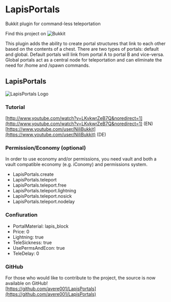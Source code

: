 LapisPortals
============

Bukkit plugin for command-less teleportation

Find this project on ![Bukkit](http://dev.bukkit.org/bukkit-plugins/lapisportals/) 

This plugin adds the ability to create portal structures that link to each other based on the contents of a chest. There are two types of portals: default and global. Default portals will link from portal A to portal B and vice-versa. Global portals act as a central node for teleportation and can eliminate the need for /home and /spawn commands.

## LapisPortals

![LapisPortals Logo](http://dev.bukkit.org/media/images/42/902/LapisPortalsLogo.png "LapisPortals Logo")

### Tutorial

[http://www.youtube.com/watch?v=LKvkwrZeB7Q&noredirect=1](http://www.youtube.com/watch?v=LKvkwrZeB7Q&noredirect=1) (EN)  
 [https://www.youtube.com/user/NiliBukkit](https://www.youtube.com/user/NiliBukkit) (DE)

### Permission/Economy (optional)

In order to use economy and/or permissions, you need vault and both a vault compatible economy (e.g. iConomy) and permissions system.

*   LapisPortals.create
*   LapisPortals.teleport
*   LapisPortals.teleport.free
*   LapisPortals.teleport.lightning
*   LapisPortals.teleport.nosick
*   LapisPortals.teleport.nodelay

### Confiuration

*   PortalMaterial: lapis_block
*   Price: 0
*   Lightning: true
*   TeleSickness: true
*   UsePermsAndEcon: true
*   TeleDelay: 0

### GitHub

For those who would like to contribute to the project, the source is now available on GitHub!  
[https://github.com/avere001/LapisPortals](https://github.com/avere001/LapisPortals)
